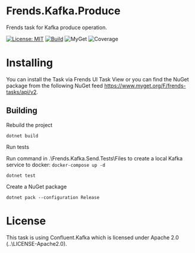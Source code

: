 # Frends.Kafka.Produce
Frends task for Kafka produce operation.

[![License: MIT](https://img.shields.io/badge/License-MIT-green.svg)](https://opensource.org/licenses/MIT)
[![Build](https://github.com/FrendsPlatform/Frends.Kafka/actions/workflows/Produce_build_and_test_on_main.yml/badge.svg)](https://github.com/FrendsPlatform/Frends.Kafka/actions)
![MyGet](https://img.shields.io/myget/frends-tasks/v/Frends.Kafka.Produce)
![Coverage](https://app-github-custom-badges.azurewebsites.net/Badge?key=FrendsPlatform/Frends.Kafka/Frends.Kafka.Produce|main)

# Installing

You can install the Task via Frends UI Task View or you can find the NuGet package from the following NuGet feed https://www.myget.org/F/frends-tasks/api/v2.

## Building


Rebuild the project

`dotnet build`

Run tests

 Run command in .\Frends.Kafka.Send.Tests\Files to create a local Kafka service to docker:
`docker-compose up -d`
 
`dotnet test`


Create a NuGet package

`dotnet pack --configuration Release`

# License
This task is using Confluent.Kafka which is licensed under Apache 2.0 (..\LICENSE-Apache2.0).